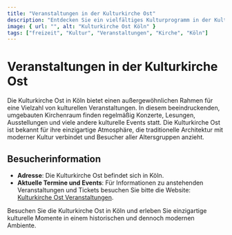 ```yaml
---
title: "Veranstaltungen in der Kulturkirche Ost"
description: "Entdecken Sie ein vielfältiges Kulturprogramm in der Kulturkirche Ost in Köln, einem einzigartigen Veranstaltungsort mit einem breiten Spektrum an Events"
image: { url: "", alt: "Kulturkirche Ost Köln" }
tags: ["freizeit", "Kultur", "Veranstaltungen", "Kirche", "Köln"]
---
```


# Veranstaltungen in der Kulturkirche Ost

Die Kulturkirche Ost in Köln bietet einen außergewöhnlichen Rahmen für eine Vielzahl von kulturellen Veranstaltungen. In diesem beeindruckenden, umgebauten Kirchenraum finden regelmäßig Konzerte, Lesungen, Ausstellungen und viele andere kulturelle Events statt. Die Kulturkirche Ost ist bekannt für ihre einzigartige Atmosphäre, die traditionelle Architektur mit moderner Kultur verbindet und Besucher aller Altersgruppen anzieht.

## Besucherinformation

- **Adresse**: Die Kulturkirche Ost befindet sich in Köln.
- **Aktuelle Termine und Events**: Für Informationen zu anstehenden Veranstaltungen und Tickets besuchen Sie bitte die Website: [Kulturkirche Ost Veranstaltungen](https://kulturkirche-ost.de/termine/).

Besuchen Sie die Kulturkirche Ost in Köln und erleben Sie einzigartige kulturelle Momente in einem historischen und dennoch modernen Ambiente.
